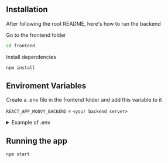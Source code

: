 ## Installation

After following the root README, here's how to run the backend

Go to the frontend folder
```bash
cd frontend
```

Install dependencies
```bash
npm install
```

## Enviroment Variables

Create a .env file in the frontend folder and add this variable to it

`REACT_APP_MOOVY_BACKEND` = `<your backend server>`

<details>
<summary>Example of .env</summary>


```
REACT_APP_MOOVY_BACKEND = http://localhost:3001/
```

</details>

## Running the app

```bash
npm start
```
